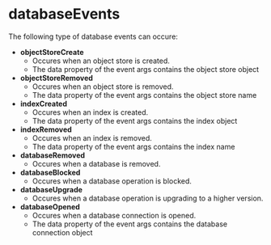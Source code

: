 # databaseEvents
The following type of database events can occure:
* **objectStoreCreate**
	* Occures when an object store is created.
	* The data property of the event args contains the object store object
* **objectStoreRemoved**
	* Occures when an object store is removed.
	* The data property of the event args contains the object store name
* **indexCreated**
	* Occures when an index is created.
	* The data property of the event args contains the index object
* **indexRemoved**
	* Occures when an index is removed.
	* The data property of the event args contains the index name
* **databaseRemoved**
	* Occures when a database is removed.
* **databaseBlocked**
	* Occures when a database operation is blocked.
* **databaseUpgrade**
	* Occures when a database operation is upgrading to a higher version.
* **databaseOpened**
	* Occures when a database connection is opened.
	* The data property of the event args contains the database connection object